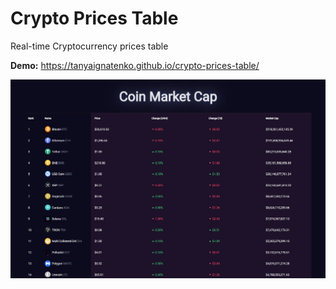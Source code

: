 # Crypto Prices Table
Real-time Cryptocurrency prices table

__Demo:__ https://tanyaignatenko.github.io/crypto-prices-table/

![App demo](assets/demo.png)
